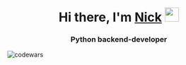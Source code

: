 <h1 align="center">Hi there, I'm <a href="https://vk.com/styazhko" target="_blank">Nick</a> 
<img src="https://github.com/blackcater/blackcater/raw/main/images/Hi.gif" height="32"/></h1>
<h3 align="center">Python backend-developer</h3> 

<p align="center">
  
![codewars](https://www.codewars.com/users/m_oonlight/badges/large) 
  
</p>
